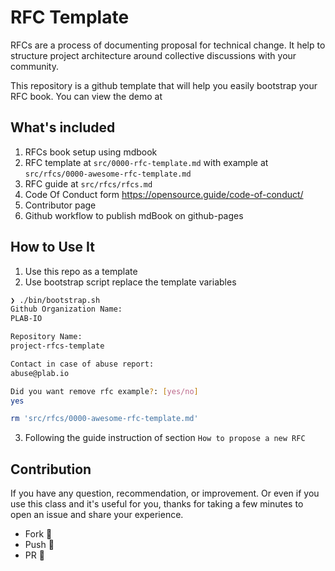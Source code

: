 # RFC Template

RFCs are a process of documenting proposal for technical change.
It help to structure project architecture around collective discussions with your community.

This repository is a github template that will help you easily bootstrap your RFC book.
You can view the demo at 

## What's included

1. RFCs book setup using mdbook
2. RFC template at `src/0000-rfc-template.md` with example at `src/rfcs/0000-awesome-rfc-template.md`
3. RFC guide at `src/rfcs/rfcs.md`
4. Code Of Conduct form https://opensource.guide/code-of-conduct/
5. Contributor page
6. Github workflow to publish mdBook on github-pages

## How to Use It

1. Use this repo as a template
2. Use bootstrap script replace the template variables
```bash
❯ ./bin/bootstrap.sh
Github Organization Name:
PLAB-IO

Repository Name:
project-rfcs-template

Contact in case of abuse report:
abuse@plab.io

Did you want remove rfc example?: [yes/no]
yes

rm 'src/rfcs/0000-awesome-rfc-template.md'
```

3. Following the guide instruction of section `How to propose a new RFC`

## Contribution

If you have any question, recommendation, or improvement.
Or even if you use this class and it's useful for you,
thanks for taking a few minutes to open an issue and share your experience.

- Fork :book:
- Push :runner:
- PR :clap:

